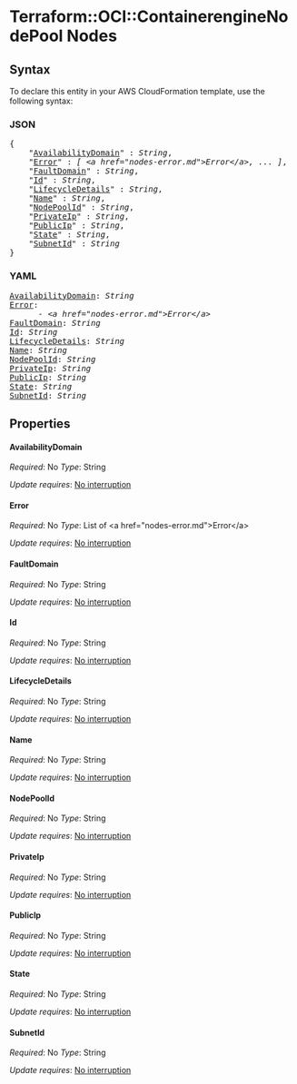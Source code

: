 # Terraform::OCI::ContainerengineNodePool Nodes

## Syntax

To declare this entity in your AWS CloudFormation template, use the following syntax:

### JSON

<pre>
{
    "<a href="#availabilitydomain" title="AvailabilityDomain">AvailabilityDomain</a>" : <i>String</i>,
    "<a href="#error" title="Error">Error</a>" : <i>[ &lt;a href=&#34;nodes-error.md&#34;&gt;Error&lt;/a&gt;, ... ]</i>,
    "<a href="#faultdomain" title="FaultDomain">FaultDomain</a>" : <i>String</i>,
    "<a href="#id" title="Id">Id</a>" : <i>String</i>,
    "<a href="#lifecycledetails" title="LifecycleDetails">LifecycleDetails</a>" : <i>String</i>,
    "<a href="#name" title="Name">Name</a>" : <i>String</i>,
    "<a href="#nodepoolid" title="NodePoolId">NodePoolId</a>" : <i>String</i>,
    "<a href="#privateip" title="PrivateIp">PrivateIp</a>" : <i>String</i>,
    "<a href="#publicip" title="PublicIp">PublicIp</a>" : <i>String</i>,
    "<a href="#state" title="State">State</a>" : <i>String</i>,
    "<a href="#subnetid" title="SubnetId">SubnetId</a>" : <i>String</i>
}
</pre>

### YAML

<pre>
<a href="#availabilitydomain" title="AvailabilityDomain">AvailabilityDomain</a>: <i>String</i>
<a href="#error" title="Error">Error</a>: <i>
      - &lt;a href=&#34;nodes-error.md&#34;&gt;Error&lt;/a&gt;</i>
<a href="#faultdomain" title="FaultDomain">FaultDomain</a>: <i>String</i>
<a href="#id" title="Id">Id</a>: <i>String</i>
<a href="#lifecycledetails" title="LifecycleDetails">LifecycleDetails</a>: <i>String</i>
<a href="#name" title="Name">Name</a>: <i>String</i>
<a href="#nodepoolid" title="NodePoolId">NodePoolId</a>: <i>String</i>
<a href="#privateip" title="PrivateIp">PrivateIp</a>: <i>String</i>
<a href="#publicip" title="PublicIp">PublicIp</a>: <i>String</i>
<a href="#state" title="State">State</a>: <i>String</i>
<a href="#subnetid" title="SubnetId">SubnetId</a>: <i>String</i>
</pre>

## Properties

#### AvailabilityDomain

_Required_: No
_Type_: String

_Update requires_: [No interruption](https://docs.aws.amazon.com/AWSCloudFormation/latest/UserGuide/using-cfn-updating-stacks-update-behaviors.html#update-no-interrupt)

#### Error

_Required_: No
_Type_: List of &lt;a href=&#34;nodes-error.md&#34;&gt;Error&lt;/a&gt;

_Update requires_: [No interruption](https://docs.aws.amazon.com/AWSCloudFormation/latest/UserGuide/using-cfn-updating-stacks-update-behaviors.html#update-no-interrupt)

#### FaultDomain

_Required_: No
_Type_: String

_Update requires_: [No interruption](https://docs.aws.amazon.com/AWSCloudFormation/latest/UserGuide/using-cfn-updating-stacks-update-behaviors.html#update-no-interrupt)

#### Id

_Required_: No
_Type_: String

_Update requires_: [No interruption](https://docs.aws.amazon.com/AWSCloudFormation/latest/UserGuide/using-cfn-updating-stacks-update-behaviors.html#update-no-interrupt)

#### LifecycleDetails

_Required_: No
_Type_: String

_Update requires_: [No interruption](https://docs.aws.amazon.com/AWSCloudFormation/latest/UserGuide/using-cfn-updating-stacks-update-behaviors.html#update-no-interrupt)

#### Name

_Required_: No
_Type_: String

_Update requires_: [No interruption](https://docs.aws.amazon.com/AWSCloudFormation/latest/UserGuide/using-cfn-updating-stacks-update-behaviors.html#update-no-interrupt)

#### NodePoolId

_Required_: No
_Type_: String

_Update requires_: [No interruption](https://docs.aws.amazon.com/AWSCloudFormation/latest/UserGuide/using-cfn-updating-stacks-update-behaviors.html#update-no-interrupt)

#### PrivateIp

_Required_: No
_Type_: String

_Update requires_: [No interruption](https://docs.aws.amazon.com/AWSCloudFormation/latest/UserGuide/using-cfn-updating-stacks-update-behaviors.html#update-no-interrupt)

#### PublicIp

_Required_: No
_Type_: String

_Update requires_: [No interruption](https://docs.aws.amazon.com/AWSCloudFormation/latest/UserGuide/using-cfn-updating-stacks-update-behaviors.html#update-no-interrupt)

#### State

_Required_: No
_Type_: String

_Update requires_: [No interruption](https://docs.aws.amazon.com/AWSCloudFormation/latest/UserGuide/using-cfn-updating-stacks-update-behaviors.html#update-no-interrupt)

#### SubnetId

_Required_: No
_Type_: String

_Update requires_: [No interruption](https://docs.aws.amazon.com/AWSCloudFormation/latest/UserGuide/using-cfn-updating-stacks-update-behaviors.html#update-no-interrupt)

